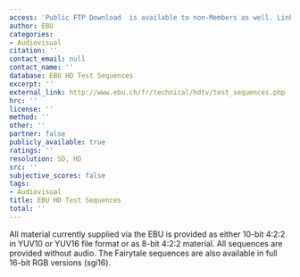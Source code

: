 ```yaml
---
access: 'Public FTP Download  is available to non-Members as well. Link: ftp://vqeg.its.bldrdoc.gov/HDTV/SVT_MultiFormat/'
author: EBU
categories:
- Audiovisual
citation: ''
contact_email: null
contact_name: ''
database: EBU HD Test Sequences
excerpt: ''
external_link: http://www.ebu.ch/fr/technical/hdtv/test_sequences.php
hrc: ''
license: ''
method: ''
other: ''
partner: false
publicly_available: true
ratings: ''
resolution: SD, HD
src: ''
subjective_scores: false
tags:
- Audiovisual
title: EBU HD Test Sequences
total: ''
---
```


All material currently supplied via the EBU is provided as either 10-bit 4:2:2 in YUV10 or YUV16 file format or as 8-bit 4:2:2 material. All sequences are provided without audio. The Fairytale sequences are also available in full 16-bit RGB versions (sgi16).